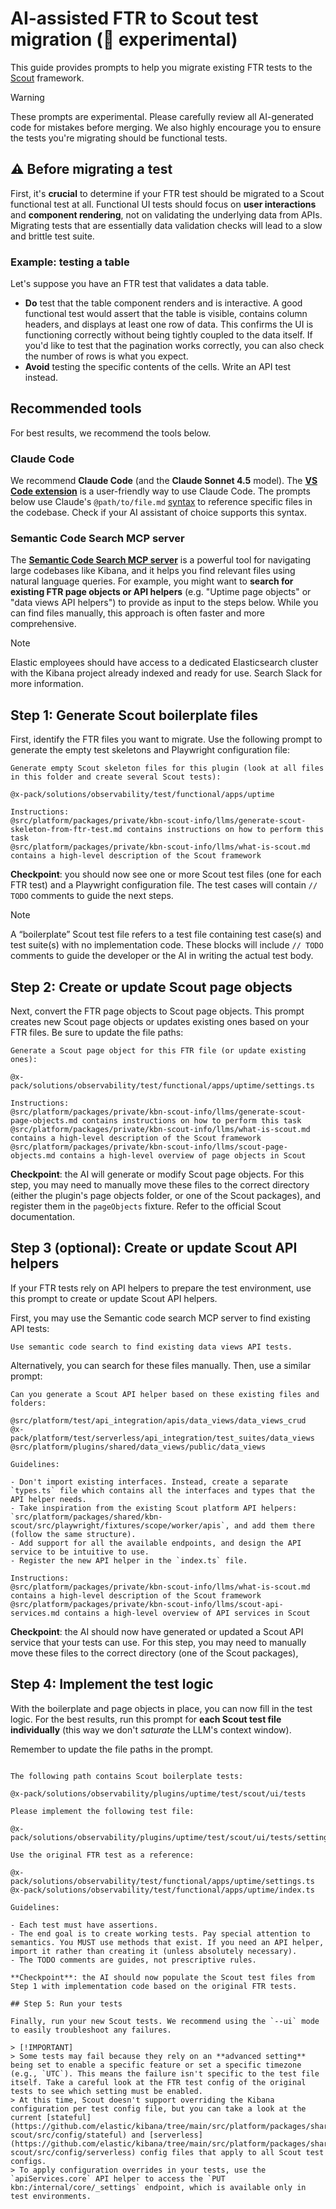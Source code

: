 # AI-assisted FTR to Scout test migration (🧪 experimental)

This guide provides prompts to help you migrate existing FTR tests to the [Scout](https://github.com/elastic/kibana/tree/main/src/platform/packages/shared/kbn-scout) framework.

> [!WARNING]
> These prompts are experimental. Please carefully review all AI-generated code for mistakes before merging. We also highly encourage you to ensure the tests you're migrating should be functional tests.

## ⚠️ Before migrating a test

First, it's **crucial** to determine if your FTR test should be migrated to a Scout functional test at all. Functional UI tests should focus on **user interactions** and **component rendering**, not on validating the underlying data from APIs. Migrating tests that are essentially data validation checks will lead to a slow and brittle test suite.

### Example: testing a table

Let's suppose you have an FTR test that validates a data table.

- **Do** test that the table component renders and is interactive. A good functional test would assert that the table is visible, contains column headers, and displays at least one row of data. This confirms the UI is functioning correctly without being tightly coupled to the data itself. If you'd like to test that the pagination works correctly, you can also check the number of rows is what you expect.
- **Avoid** testing the specific contents of the cells. Write an API test instead.

## Recommended tools

For best results, we recommend the tools below.

### Claude Code

We recommend **Claude Code** (and the **Claude Sonnet 4.5** model). The [**VS Code extension**](https://docs.claude.com/en/docs/claude-code/vs-code) is a user-friendly way to use Claude Code. The prompts below use Claude's `@path/to/file.md` [syntax](https://docs.claude.com/en/docs/claude-code/memory) to reference specific files in the codebase. Check if your AI assistant of choice supports this syntax.

### Semantic Code Search MCP server

The **[Semantic Code Search MCP server](https://github.com/elastic/semantic-code-search-mcp-server)** is a powerful tool for navigating large codebases like Kibana, and it helps you find relevant files using natural language queries. For example, you might want to **search for existing FTR page objects or API helpers** (e.g. "Uptime page objects" or "data views API helpers") to provide as input to the steps below. While you can find files manually, this approach is often faster and more comprehensive.

> [!NOTE]
> Elastic employees should have access to a dedicated Elasticsearch cluster with the Kibana project already indexed and ready for use. Search Slack for more information.

## Step 1: Generate Scout boilerplate files

First, identify the FTR files you want to migrate. Use the following prompt to generate the empty test skeletons and Playwright configuration file:

```
Generate empty Scout skeleton files for this plugin (look at all files in this folder and create several Scout tests):

@x-pack/solutions/observability/test/functional/apps/uptime

Instructions:
@src/platform/packages/private/kbn-scout-info/llms/generate-scout-skeleton-from-ftr-test.md contains instructions on how to perform this task
@src/platform/packages/private/kbn-scout-info/llms/what-is-scout.md contains a high-level description of the Scout framework
```

**Checkpoint**: you should now see one or more Scout test files (one for each FTR test) and a Playwright configuration file. The test cases will contain `// TODO` comments to guide the next steps.

> [!NOTE]
> A “boilerplate” Scout test file refers to a test file containing test case(s) and test suite(s) with no implementation code. These blocks will include `// TODO` comments to guide the developer or the AI in writing the actual test body.

## Step 2: Create or update Scout page objects

Next, convert the FTR page objects to Scout page objects. This prompt creates new Scout page objects or updates existing ones based on your FTR files. Be sure to update the file paths:

```
Generate a Scout page object for this FTR file (or update existing ones):

@x-pack/solutions/observability/test/functional/apps/uptime/settings.ts

Instructions:
@src/platform/packages/private/kbn-scout-info/llms/generate-scout-page-objects.md contains instructions on how to perform this task
@src/platform/packages/private/kbn-scout-info/llms/what-is-scout.md contains a high-level description of the Scout framework
@src/platform/packages/private/kbn-scout-info/llms/scout-page-objects.md contains a high-level overview of page objects in Scout
```

**Checkpoint**: the AI will generate or modify Scout page objects. For this step, you may need to manually move these files to the correct directory (either the plugin's page objects folder, or one of the Scout packages), and register them in the `pageObjects` fixture. Refer to the official Scout documentation.

## Step 3 (optional): Create or update Scout API helpers

If your FTR tests rely on API helpers to prepare the test environment, use this prompt to create or update Scout API helpers.

First, you may use the Semantic code search MCP server to find existing API tests:

```
Use semantic code search to find existing data views API tests.
```

Alternatively, you can search for these files manually. Then, use a similar prompt:

```
Can you generate a Scout API helper based on these existing files and folders:

@src/platform/test/api_integration/apis/data_views/data_views_crud
@x-pack/platform/test/serverless/api_integration/test_suites/data_views
@src/platform/plugins/shared/data_views/public/data_views

Guidelines:

- Don't import existing interfaces. Instead, create a separate `types.ts` file which contains all the interfaces and types that the API helper needs.
- Take inspiration from the existing Scout platform API helpers: `src/platform/packages/shared/kbn-scout/src/playwright/fixtures/scope/worker/apis`, and add them there (follow the same structure).
- Add support for all the available endpoints, and design the API service to be intuitive to use.
- Register the new API helper in the `index.ts` file.

Instructions:
@src/platform/packages/private/kbn-scout-info/llms/what-is-scout.md contains a high-level description of the Scout framework
@src/platform/packages/private/kbn-scout-info/llms/scout-api-services.md contains a high-level overview of API services in Scout
```

**Checkpoint**: the AI should now have generated or updated a Scout API service that your tests can use. For this step, you may need to manually move these files to the correct directory (one of the Scout packages),

## Step 4: Implement the test logic

With the boilerplate and page objects in place, you can now fill in the test logic. For the best results, run this prompt for **each Scout test file individually** (this way we don't _saturate_ the LLM's context window).

Remember to update the file paths in the prompt.

```

The following path contains Scout boilerplate tests:

@x-pack/solutions/observability/plugins/uptime/test/scout/ui/tests

Please implement the following test file:

@x-pack/solutions/observability/plugins/uptime/test/scout/ui/tests/settings.spec.ts

Use the original FTR test as a reference:

@x-pack/solutions/observability/test/functional/apps/uptime/settings.ts
@x-pack/solutions/observability/test/functional/apps/uptime/index.ts

Guidelines:

- Each test must have assertions.
- The end goal is to create working tests. Pay special attention to semantics. You MUST use methods that exist. If you need an API helper, import it rather than creating it (unless absolutely necessary).
- The TODO comments are guides, not prescriptive rules.

**Checkpoint**: the AI should now populate the Scout test files from Step 1 with implementation code based on the original FTR tests.

## Step 5: Run your tests

Finally, run your new Scout tests. We recommend using the `--ui` mode to easily troubleshoot any failures.

> [!IMPORTANT]
> Some tests may fail because they rely on an **advanced setting** being set to enable a specific feature or set a specific timezone (e.g., `UTC`). This means the failure isn't specific to the test file itself. Take a careful look at the FTR test config of the original tests to see which setting must be enabled.
> At this time, Scout doesn't support overriding the Kibana configuration per test config file, but you can take a look at the current [stateful](https://github.com/elastic/kibana/tree/main/src/platform/packages/shared/kbn-scout/src/config/stateful) and [serverless](https://github.com/elastic/kibana/tree/main/src/platform/packages/shared/kbn-scout/src/config/serverless) config files that apply to all Scout test configs.
> To apply configuration overrides in your tests, use the `apiServices.core` API helper to access the `PUT kbn:/internal/core/_settings` endpoint, which is available only in test environments.
```
